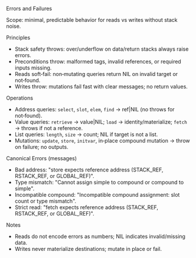 Errors and Failures

Scope: minimal, predictable behavior for reads vs writes without stack noise.

Principles
- Stack safety throws: over/underflow on data/return stacks always raise errors.
- Preconditions throw: malformed tags, invalid references, or required inputs missing.
- Reads soft‑fail: non‑mutating queries return NIL on invalid target or not‑found.
- Writes throw: mutations fail fast with clear messages; no return values.

Operations
- Address queries: `select`, `slot`, `elem`, `find` → ref|NIL (no throws for not‑found).
- Value queries: `retrieve` → value|NIL; `load` → identity/materialize; `fetch` → throws if not a reference.
- List queries: `length`, `size` → count; NIL if target is not a list.
- Mutations: `update`, `store`, `initvar`, in‑place compound mutation → throw on failure; no outputs.

Canonical Errors (messages)
- Bad address: "store expects reference address (STACK_REF, RSTACK_REF, or GLOBAL_REF)".
- Type mismatch: "Cannot assign simple to compound or compound to simple".
- Incompatible compound: "Incompatible compound assignment: slot count or type mismatch".
- Strict read: "fetch expects reference address (STACK_REF, RSTACK_REF, or GLOBAL_REF)".

Notes
- Reads do not encode errors as numbers; NIL indicates invalid/missing data.
- Writes never materialize destinations; mutate in place or fail.

